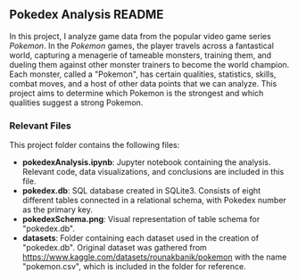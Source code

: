 ## Pokedex Analysis README
In this project, I analyze game data from the popular video game series *Pokemon*. In the *Pokemon* games, the player travels across a fantastical world, capturing a menagerie of tameable monsters, training them, and dueling them against other monster trainers to become the world champion. Each monster, called a "Pokemon", has certain qualities, statistics, skills, combat moves, and a host of other data points that we can analyze. This project aims to determine which Pokemon is the strongest and which qualities suggest a strong Pokemon.

### Relevant Files
This project folder contains the following files:
- **pokedexAnalysis.ipynb**: Jupyter notebook containing the analysis. Relevant code, data visualizations, and conclusions are included in this file.
- **pokedex.db**: SQL database created in SQLite3. Consists of eight different tables connected in a relational schema, with Pokedex number as the primary key.
- **pokedexSchema.png**: Visual representation of table schema for "pokedex.db".
- **datasets**: Folder containing each dataset used in the creation of "pokedex.db". Original dataset was gathered from https://www.kaggle.com/datasets/rounakbanik/pokemon with the name "pokemon.csv", which is included in the folder for reference.
